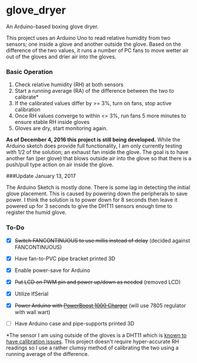 # glove_dryer
An Arduino-based boxing glove dryer.

This project uses an Arduino Uno to read relative humidity from two sensors; one inside a glove and another outside the glove. Based on the difference of the two values, it runs a number of PC fans to move wetter air out of the gloves and drier air into the gloves. 

### Basic Operation

1. Check relative humidity (RH) at both sensors
2. Start a running average (RA) of the difference between the two to calibrate*
3. If the calibrated values differ by >= 3%, turn on fans, stop active calibration
4. Once RH values converge to within <= 3%, run fans 5 more minutes to ensure stable RH inside gloves
5. Gloves are dry, start monitoring again.

**As of December 4, 2016 this project is still being developed.** While the Arduino sketch does provide full functionality, I am only currently testing with 1/2 of the solution; an exhaust fan inside the glove. The goal is to have another fan (per glove) that blows outside air into the glove so that there is a push/pull type action on air inside the glove. 

###Update January 13, 2017

The Arduino Sketch is mostly done. There is some lag in detecting the initial glove placement. This is caused by powering down the peripherals to save power. I think the solution is to power down for 8 seconds then leave it powered up for 3 seconds to give the DHT11 sensors enough time to register the humid glove. 

### To-Do
* [x] ~~Switch FANCONTINUOUS to use millis instead of delay~~ (decided against FANCONTINUOUS)
* [x] Have fan-to-PVC pipe bracket printed 3D
* [x] Enable power-save for Arduino
* [x] ~~Put LCD on PWM pin and power up/down as needed~~ (removed LCD)
 * [x] Utilize IfSerial
* [x] ~~Power Arduino with [PowerBoost 1000 Charger](https://www.adafruit.com/products/2465)~~ (will use 7805 regulator with wall wart)
* [ ] Have Arduino case and pipe-supports printed 3D


*The sensor I am using outside of the gloves is a DHT11 which is [known to have calibration issues](https://forum.arduino.cc/index.php?topic=96470.0). This project doesn't require hyper-accurate RH readings so I use a rather clumsy method of calibrating the two using a running average of the difference.